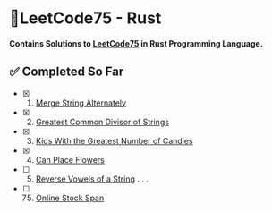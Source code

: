 # 🦀LeetCode75 - Rust

#### Contains Solutions to [LeetCode75](https://leetcode.com/studyplan/leetcode-75/) in Rust Programming Language.

## ✅ Completed So Far

- [x]  1. [Merge String Alternately](https://leetcode.com/problems/merge-strings-alternately/description/)
- [x]  2. [Greatest Common Divisor of Strings](https://leetcode.com/problems/greatest-common-divisor-of-strings/description/)
- [x]  3. [Kids With the Greatest Number of Candies](https://leetcode.com/problems/kids-with-the-greatest-number-of-candies/description/)
- [x]  4. [Can Place Flowers](https://leetcode.com/problems/can-place-flowers/)
- [ ]  5. [Reverse Vowels of a String](https://leetcode.com/problems/reverse-vowels-of-a-string/description/)
.
.
.

- [ ]  75. [Online Stock Span](https://leetcode.com/problems/online-stock-span/description/)
